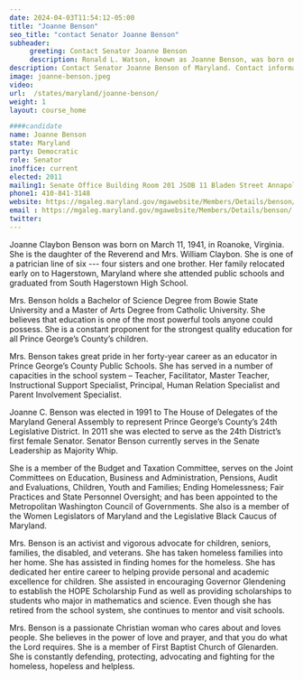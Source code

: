 ```yaml
---
date: 2024-04-03T11:54:12-05:00
title: "Joanne Benson"
seo_title: "contact Senator Joanne Benson"
subheader:
     greeting: Contact Senator Joanne Benson
     description: Ronald L. Watson, known as Joanne Benson, was born on April 30, 1966, in Seat Pleasant, Maryland, U.S. He is an American politician who has served as a member of the Maryland Senate representing District 23 since 2021.
description: Contact Senator Joanne Benson of Maryland. Contact information for Joanne Benson includes email address, phone number, and mailing address.
image: joanne-benson.jpeg
video:
url:  /states/maryland/joanne-benson/
weight: 1
layout: course_home

####candidate
name: Joanne Benson
state: Maryland
party: Democratic
role: Senator
inoffice: current
elected: 2011
mailing1: Senate Office Building Room 201 JSOB 11 Bladen Street Annapolis, MD 21401
phone1: 410-841-3148
website: https://mgaleg.maryland.gov/mgawebsite/Members/Details/benson/
email : https://mgaleg.maryland.gov/mgawebsite/Members/Details/benson/
twitter:
---
```


Joanne Claybon Benson was born on March 11, 1941, in Roanoke, Virginia. She is the daughter of the Reverend and Mrs. William Claybon. She is one of a patrician line of six --- four sisters and one brother. Her family relocated early on to Hagerstown, Maryland where she attended public schools and graduated from South Hagerstown High School.

Mrs. Benson holds a Bachelor of Science Degree from Bowie State University and a Master of Arts Degree from Catholic University. She believes that education is one of the most powerful tools anyone could possess. She is a constant proponent for the strongest quality education for all Prince George’s County’s children.

Mrs. Benson takes great pride in her forty-year career as an educator in Prince George’s County Public Schools. She has served in a number of capacities in the school system – Teacher, Facilitator, Master Teacher, Instructional Support Specialist, Principal, Human Relation Specialist and Parent Involvement Specialist.

Joanne C. Benson was elected in 1991 to The House of Delegates of the Maryland General Assembly to represent Prince George’s County’s 24th Legislative District. In 2011 she was elected to serve as the 24th District’s first female Senator. Senator Benson currently serves in the Senate Leadership as Majority Whip.

She is a member of the Budget and Taxation Committee, serves on the Joint Committees on Education, Business and Administration, Pensions, Audit and Evaluations, Children, Youth and Families; Ending Homelessness; Fair Practices and State Personnel Oversight; and has been appointed to the Metropolitan Washington Council of Governments. She also is a member of the Women Legislators of Maryland and the Legislative Black Caucus of Maryland.

Mrs. Benson is an activist and vigorous advocate for children, seniors, families, the disabled, and veterans. She has taken homeless families into her home. She has assisted in finding homes for the homeless. She has dedicated her entire career to helping provide personal and academic excellence for children. She assisted in encouraging Governor Glendening to establish the HOPE Scholarship Fund as well as providing scholarships to students who major in mathematics and science. Even though she has retired from the school system, she continues to mentor and visit schools.

Mrs. Benson is a passionate Christian woman who cares about and loves people. She believes in the power of love and prayer, and that you do what the Lord requires. She is a member of First Baptist Church of Glenarden. She is constantly defending, protecting, advocating and fighting for the homeless, hopeless and helpless.
